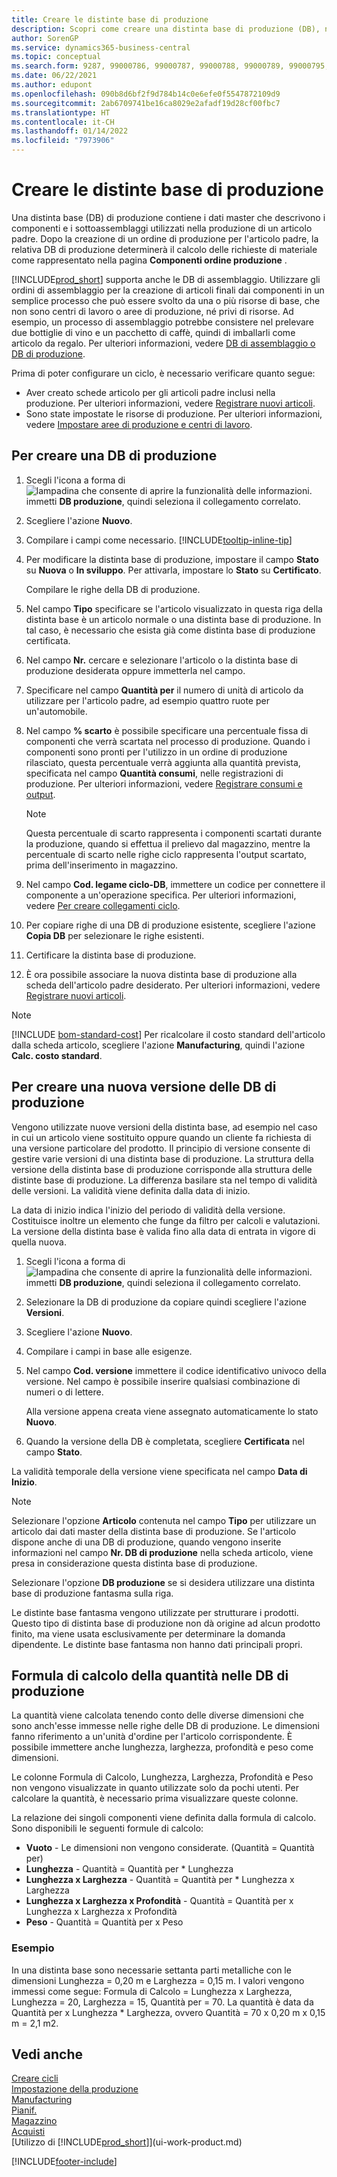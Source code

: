 ```yaml
---
title: Creare le distinte base di produzione
description: Scopri come creare una distinta base di produzione (DB), nuove versioni di una DB di produzione e come utilizzare la formula di calcolo della quantità.
author: SorenGP
ms.service: dynamics365-business-central
ms.topic: conceptual
ms.search.form: 9287, 99000786, 99000787, 99000788, 99000789, 99000795, 99000797, 99000800, 99000809, 99000811, 99000812, 99000818
ms.date: 06/22/2021
ms.author: edupont
ms.openlocfilehash: 090b8d6bf2f9d784b14c0e6efe0f5547872109d9
ms.sourcegitcommit: 2ab6709741be16ca8029e2afadf19d28cf00fbc7
ms.translationtype: HT
ms.contentlocale: it-CH
ms.lasthandoff: 01/14/2022
ms.locfileid: "7973906"
---
```

# <a name="create-production-boms"></a>Creare le distinte base di produzione

Una distinta base (DB) di produzione contiene i dati master che descrivono i componenti e i sottoassemblaggi utilizzati nella produzione di un articolo padre. Dopo la creazione di un ordine di produzione per l'articolo padre, la relativa DB di produzione determinerà il calcolo delle richieste di materiale come rappresentato nella pagina **Componenti ordine produzione** .

[!INCLUDE[prod_short](includes/prod_short.md)] supporta anche le DB di assemblaggio. Utilizzare gli ordini di assemblaggio per la creazione di articoli finali dai componenti in un semplice processo che può essere svolto da una o più risorse di base, che non sono centri di lavoro o aree di produzione, né privi di risorse. Ad esempio, un processo di assemblaggio potrebbe consistere nel prelevare due bottiglie di vino e un pacchetto di caffè, quindi di imballarli come articolo da regalo. Per ulteriori informazioni, vedere [DB di assemblaggio o DB di produzione](inventory-how-work-boms.md#assembly-boms-or-production-boms).  

Prima di poter configurare un ciclo, è necessario verificare quanto segue:  

- Aver creato schede articolo per gli articoli padre inclusi nella produzione. Per ulteriori informazioni, vedere [Registrare nuovi articoli](inventory-how-register-new-items.md).
- Sono state impostate le risorse di produzione. Per ulteriori informazioni, vedere [Impostare aree di produzione e centri di lavoro](production-how-to-set-up-work-and-machine-centers.md).

## <a name="to-create-a-production-bom"></a>Per creare una DB di produzione

1. Scegli l'icona a forma di ![lampadina che consente di aprire la funzionalità delle informazioni.](media/ui-search/search_small.png "Informazioni sull'operazione che si desidera eseguire") immetti **DB produzione**, quindi seleziona il collegamento correlato.  
2. Scegliere l'azione **Nuovo**.  
3. Compilare i campi come necessario. [!INCLUDE[tooltip-inline-tip](includes/tooltip-inline-tip_md.md)]
4. Per modificare la distinta base di produzione, impostare il campo **Stato** su **Nuova** o **In sviluppo**. Per attivarla, impostare lo **Stato** su **Certificato**.  

    Compilare le righe della DB di produzione.
5. Nel campo **Tipo** specificare se l'articolo visualizzato in questa riga della distinta base è un articolo normale o una distinta base di produzione. In tal caso, è necessario che esista già come distinta base di produzione certificata.  
6. Nel campo **Nr.** cercare e selezionare l'articolo o la distinta base di produzione desiderata oppure immetterla nel campo.  
7. Specificare nel campo **Quantità per** il numero di unità di articolo da utilizzare per l'articolo padre, ad esempio quattro ruote per un'automobile.  
8. Nel campo **% scarto** è possibile specificare una percentuale fissa di componenti che verrà scartata nel processo di produzione. Quando i componenti sono pronti per l'utilizzo in un ordine di produzione rilasciato, questa percentuale verrà aggiunta alla quantità prevista, specificata nel campo **Quantità consumi**, nelle registrazioni di produzione. Per ulteriori informazioni, vedere [Registrare consumi e output](production-how-to-register-consumption-and-output.md).  

    > [!NOTE]  
    >  Questa percentuale di scarto rappresenta i componenti scartati durante la produzione, quando si effettua il prelievo dal magazzino, mentre la percentuale di scarto nelle righe ciclo rappresenta l'output scartato, prima dell'inserimento in magazzino.  

9. Nel campo **Cod. legame ciclo-DB**, immettere un codice per connettere il componente a un'operazione specifica. Per ulteriori informazioni, vedere [Per creare collegamenti ciclo](production-how-to-create-routings.md#to-create-routing-links).
10. Per copiare righe di una DB di produzione esistente, scegliere l'azione **Copia DB** per selezionare le righe esistenti.  
11. Certificare la distinta base di produzione.  
12. È ora possibile associare la nuova distinta base di produzione alla scheda dell'articolo padre desiderato. Per ulteriori informazioni, vedere [Registrare nuovi articoli](inventory-how-register-new-items.md).  

> [!NOTE]  
> [!INCLUDE [bom-standard-cost](includes/bom-standard-cost.md)] Per ricalcolare il costo standard dell'articolo dalla scheda articolo, scegliere l'azione **Manufacturing**, quindi l'azione **Calc. costo standard**.  

## <a name="to-create-a-new-versions-of-a-production-bom"></a>Per creare una nuova versione delle DB di produzione

Vengono utilizzate nuove versioni della distinta base, ad esempio nel caso in cui un articolo viene sostituito oppure quando un cliente fa richiesta di una versione particolare del prodotto. Il principio di versione consente di gestire varie versioni di una distinta base di produzione. La struttura della versione della distinta base di produzione corrisponde alla struttura delle distinte base di produzione. La differenza basilare sta nel tempo di validità delle versioni. La validità viene definita dalla data di inizio.  

La data di inizio indica l'inizio del periodo di validità della versione. Costituisce inoltre un elemento che funge da filtro per calcoli e valutazioni. La versione della distinta base è valida fino alla data di entrata in vigore di quella nuova.  

1. Scegli l'icona a forma di ![lampadina che consente di aprire la funzionalità delle informazioni.](media/ui-search/search_small.png "Informazioni sull'operazione che si desidera eseguire") immetti **DB produzione**, quindi seleziona il collegamento correlato.  
2. Selezionare la DB di produzione da copiare quindi scegliere l'azione **Versioni**.  
3. Scegliere l'azione **Nuovo**.  
4. Compilare i campi in base alle esigenze.
5. Nel campo **Cod. versione** immettere il codice identificativo univoco della versione. Nel campo è possibile inserire qualsiasi combinazione di numeri o di lettere.  

    Alla versione appena creata viene assegnato automaticamente lo stato **Nuovo**.
6. Quando la versione della DB è completata, scegliere **Certificata** nel campo **Stato**.  

La validità temporale della versione viene specificata nel campo **Data di Inizio**.  

> [!NOTE]  
> Selezionare l'opzione **Articolo** contenuta nel campo **Tipo** per utilizzare un articolo dai dati master della distinta base di produzione. Se l'articolo dispone anche di una DB di produzione, quando vengono inserite informazioni nel campo **Nr. DB di produzione** nella scheda articolo, viene presa in considerazione questa distinta base di produzione.  
>
> Selezionare l'opzione **DB produzione** se si desidera utilizzare una distinta base di produzione fantasma sulla riga.  
>
> Le distinte base fantasma vengono utilizzate per strutturare i prodotti. Questo tipo di distinta base di produzione non dà origine ad alcun prodotto finito, ma viene usata esclusivamente per determinare la domanda dipendente. Le distinte base fantasma non hanno dati principali propri.

## <a name="quantity-calculation-formula-on-production-boms"></a>Formula di calcolo della quantità nelle DB di produzione

La quantità viene calcolata tenendo conto delle diverse dimensioni che sono anch'esse immesse nelle righe delle DB di produzione. Le dimensioni fanno riferimento a un'unità d'ordine per l'articolo corrispondente. È possibile immettere anche lunghezza, larghezza, profondità e peso come dimensioni.  

Le colonne Formula di Calcolo, Lunghezza, Larghezza, Profondità e Peso non vengono visualizzate in quanto utilizzate solo da pochi utenti. Per calcolare la quantità, è necessario prima visualizzare queste colonne.  

La relazione dei singoli componenti viene definita dalla formula di calcolo. Sono disponibili le seguenti formule di calcolo:  

- **Vuoto** - Le dimensioni non vengono considerate. (Quantità = Quantità per)  
- **Lunghezza** - Quantità = Quantità per * Lunghezza  
- **Lunghezza x Larghezza** - Quantità = Quantità per * Lunghezza x Larghezza  
- **Lunghezza x Larghezza x Profondità** - Quantità = Quantità per x Lunghezza x Larghezza x Profondità  
- **Peso** - Quantità = Quantità per x Peso  

### <a name="example"></a>Esempio

In una distinta base sono necessarie settanta parti metalliche con le dimensioni Lunghezza = 0,20 m e Larghezza = 0,15 m. I valori vengono immessi come segue: Formula di Calcolo = Lunghezza x Larghezza, Lunghezza = 20, Larghezza = 15, Quantità per = 70. La quantità è data da Quantità per x Lunghezza * Larghezza, ovvero Quantità = 70 x 0,20 m x 0,15 m = 2,1 m2.  

## <a name="see-also"></a>Vedi anche

[Creare cicli](production-how-to-create-routings.md)   
[Impostazione della produzione](production-configure-production-processes.md)  
[Manufacturing](production-manage-manufacturing.md)    
[Pianif.](production-planning.md)   
[Magazzino](inventory-manage-inventory.md)  
[Acquisti](purchasing-manage-purchasing.md)  
[Utilizzo di [!INCLUDE[prod_short](includes/prod_short.md)]](ui-work-product.md)


[!INCLUDE[footer-include](includes/footer-banner.md)]